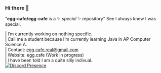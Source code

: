 ### Hi there 👋

"**egg-cafe/egg-cafe** is a ✨ _special_ ✨ repository" See I always knew I was special.

| I’m currently working on nothing specific.  
| Call me a student because I’m currently learning Java in AP Computer Science A.  
| Contact: egg.cafe.real@gmail.com  
| Website: egg.cafe (Work in progress)  
| I have been told I am a quite silly indivual.  
[![Discord Presence](https://lanyard.cnrad.dev/api/1015049434607927306)](https://discord.com/users/1015049434607927306)
